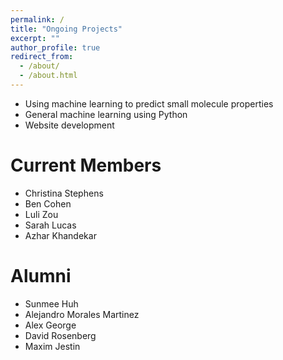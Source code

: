 ```yaml
---
permalink: /
title: "Ongoing Projects"
excerpt: ""
author_profile: true
redirect_from:
  - /about/
  - /about.html
---
```


* Using machine learning to predict small molecule properties
* General machine learning using Python
* Website development

Current Members
======
* Christina Stephens
* Ben Cohen
* Luli Zou
* Sarah Lucas
* Azhar Khandekar

Alumni
======
* Sunmee Huh
* Alejandro Morales Martinez
* Alex George
* David Rosenberg
* Maxim Jestin
